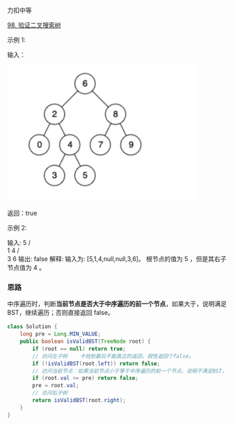 力扣中等

[98. 验证二叉搜索树](https://leetcode-cn.com/problems/validate-binary-search-tree/)



示例 1:

输入：

![1615648703200](../../../../assets/1615648703200.png)

返回：true



示例 2:

输入:
    5
   / \
  1   4
     / \
    3   6
输出: false
解释: 输入为: [5,1,4,null,null,3,6]。
     根节点的值为 5 ，但是其右子节点值为 4 。



### 思路

中序遍历时，判断**当前节点是否大于中序遍历的前一个节点**，如果大于，说明满足 BST，继续遍历；否则直接返回 false。

````java
class Solution {
    long pre = Long.MIN_VALUE;
    public boolean isValidBST(TreeNode root) {
        if (root == null) return true;
        // 访问左子树	卡他到最后不能真正的返回，假性返回个false。
        if (!isValidBST(root.left)) return false;
        // 访问当前节点：如果当前节点小于等于中序遍历的前一个节点，说明不满足BST，返回 false；
        if (root.val <= pre) return false;
        pre = root.val;
        // 访问右子树
        return isValidBST(root.right);
    }
}
````

